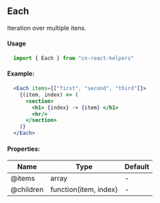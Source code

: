 ## Each

Iteration over multiple itens.

#### Usage
```jsx
  import { Each } from "cn-react-helpers"
```

#### Example:

```jsx
  <Each items={["first", "second", "third"]}>
    {(item, index) => (
      <section>
        <h1> {index} -> {item} </h1>
        <hr/>
      </section>
    )}
  </Each>
```

#### Properties:

| Name | Type | Default |
| --- | --- | --- |
| @items | array | - |
| @children | function(item, index) | - |
